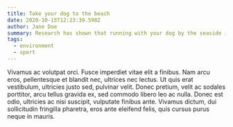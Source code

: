 ```yaml
---
title: Take your dog to the beach
date: 2020-10-15T12:23:39.598Z
author: Jane Doe
summary: Research has shown that running with your dog by the seaside is excellent for you
tags:
  - environment
  - sport
---
```

Vivamus ac volutpat orci. Fusce imperdiet vitae elit a finibus. Nam arcu eros, pellentesque et blandit nec, ultrices nec lectus. Ut quis erat vestibulum, ultricies justo sed, pulvinar velit. Donec pretium, velit ac sodales porttitor, arcu tellus gravida ex, sed commodo libero leo ac nulla. Donec est odio, ultricies ac nisi suscipit, vulputate finibus ante. Vivamus dictum, dui sollicitudin fringilla pharetra, eros ante eleifend felis, quis cursus purus neque in mauris.